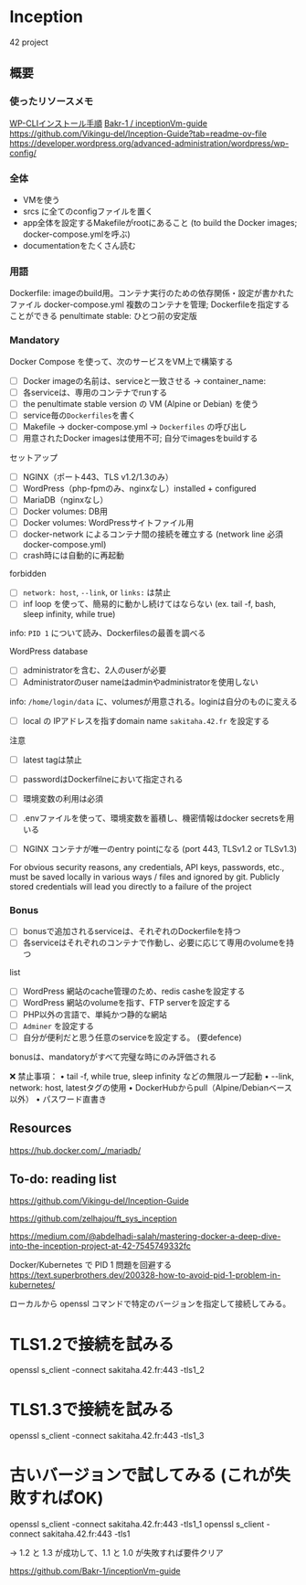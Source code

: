 # Inception
42 project

## 概要

### 使ったリソースメモ
[WP-CLIインストール手順](https://wp-cli.org/#installing)
[Bakr-1 / inceptionVm-guide](https://github.com/Bakr-1/inceptionVm-guide)
https://github.com/Vikingu-del/Inception-Guide?tab=readme-ov-file
https://developer.wordpress.org/advanced-administration/wordpress/wp-config/



### 全体
- VMを使う
- srcs に全てのconfigファイルを置く
- app全体を設定するMakefileがrootにあること (to build the Docker images; docker-compose.ymlを呼ぶ)
- documentationをたくさん読む

### 用語

Dockerfile:	imageのbuild用。コンテナ実行のための依存関係・設定が書かれたファイル
docker-compose.yml 	複数のコンテナを管理; Dockerfileを指定することができる
penultimate stable: ひとつ前の安定版

### Mandatory

Docker Compose を使って、次のサービスをVM上で構築する

- [ ] Docker imageの名前は、serviceと一致させる -> container_name:
- [ ] 各serviceは、専用のコンテナでrunする
- [ ] the penultimate stable version の VM (Alpine or Debian) を使う
- [ ] service毎の`Dockerfiles`を書く
- [ ] Makefile -> docker-compose.yml -> `Dockerfiles` の呼び出し
- [ ] 用意されたDocker imagesは使用不可; 自分でimagesをbuildする

セットアップ
- [ ] NGINX（ポート443、TLS v1.2/1.3のみ）
- [ ] WordPress（php-fpmのみ、nginxなし）installed + configured
- [ ] MariaDB（nginxなし）
- [ ] Docker volumes: DB用
- [ ] Docker volumes: WordPressサイトファイル用
- [ ] docker-network によるコンテナ間の接続を確立する (network line 必須 docker-compose.yml)
- [ ] crash時には自動的に再起動

forbidden
- [ ] `network: host`, `--link`, or `links:` は禁止
- [ ] inf loop を使って、簡易的に動かし続けてはならない (ex. tail -f, bash, sleep infinity, while true)

info: `PID 1` について読み、Dockerfilesの最善を調べる

WordPress database
- [ ] administratorを含む、2人のuserが必要
- [ ] Administratorのuser nameはadminやadministratorを使用しない

info: `/home/login/data` に、volumesが用意される。loginは自分のものに変える

- [ ] local の IPアドレスを指すdomain name `sakitaha.42.fr` を設定する

注意
- [ ] latest tagは禁止
- [ ] passwordはDockerfilneにおいて指定される
- [ ] 環境変数の利用は必須
- [ ] .envファイルを使って、環境変数を蓄積し、機密情報はdocker secretsを用いる
- [ ] NGINX コンテナが唯一のentry pointになる (port 443, TLSv1.2 or TLSv1.3)


For obvious security reasons, any credentials, API keys, passwords,
etc., must be saved locally in various ways / files and ignored by
git. Publicly stored credentials will lead you directly to a failure
of the project

### Bonus

- [ ] bonusで追加されるserviceは、それぞれのDockerfileを持つ
- [ ] 各serviceはそれぞれのコンテナで作動し、必要に応じて専用のvolumeを持つ

list
- [ ] WordPress 網站のcache管理のため、redis casheを設定する
- [ ] WordPress 網站のvolumeを指す、FTP serverを設定する
- [ ] PHP以外の言語で、単純かつ静的な網站
- [ ] `Adminer` を設定する
- [ ] 自分が便利だと思う任意のserviceを設定する。 (要defence)

bonusは、mandatoryがすべて完璧な時にのみ評価される





❌ 禁止事項：
	•	tail -f, while true, sleep infinity などの無限ループ起動
	•	--link, network: host, latestタグの使用
	•	DockerHubからpull（Alpine/Debianベース以外）
	•	パスワード直書き



## Resources

https://hub.docker.com/_/mariadb/


## To-do: reading list

https://github.com/Vikingu-del/Inception-Guide

https://github.com/zelhajou/ft_sys_inception

https://medium.com/@abdelhadi-salah/mastering-docker-a-deep-dive-into-the-inception-project-at-42-7545749332fc

Docker/Kubernetes で PID 1 問題を回避する
https://text.superbrothers.dev/200328-how-to-avoid-pid-1-problem-in-kubernetes/






ローカルから openssl コマンドで特定のバージョンを指定して接続してみる。

# TLS1.2で接続を試みる
openssl s_client -connect sakitaha.42.fr:443 -tls1_2

# TLS1.3で接続を試みる
openssl s_client -connect sakitaha.42.fr:443 -tls1_3

# 古いバージョンで試してみる (これが失敗すればOK)
openssl s_client -connect sakitaha.42.fr:443 -tls1_1
openssl s_client -connect sakitaha.42.fr:443 -tls1

→ 1.2 と 1.3 が成功して、1.1 と 1.0 が失敗すれば要件クリア 


https://github.com/Bakr-1/inceptionVm-guide